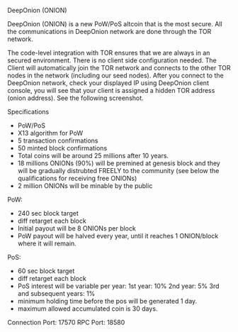 DeepOnion (ONION)

DeepOnion (ONION) is a new PoW/PoS altcoin that is the most secure. All the communications in DeepOnion network are done through the TOR network. 

The code-level integration with TOR ensures that we are always in an secured environment. There is no client side configuration needed. The Client will automatically join the TOR network and connects to the other TOR nodes in the network (including our seed nodes). After you connect to the DeepOnion network, check your displayed IP using DeepOnion client console, you will see that your client is assigned a hidden TOR address (onion address). See the following screenshot.


Specifications

- PoW/PoS 
- X13 algorithm for PoW
- 5 transaction confirmations 
- 50 minted block confirmations
- Total coins will be around 25 millions after 10 years.
- 18 millions ONIONs (90%) will be premined at genesis block and they will be gradually distrubted FREELY to the community (see below the qualifications for receiving free ONIONs)
- 2 million ONIONs will be minable by the public

PoW:
- 240 sec block target
- diff retarget each block
- Initial payout will be 8 ONIONs per block
- PoW payout will be halved every year, until it reaches 1 ONION/block where it will remain.

PoS:
- 60 sec block target
- diff retarget each block
- PoS interest will be variable per year:
	1st year: 10%
	2nd year: 5%
	3rd and subsequent years: 1%
- minimum holding time before the pos will be generated 1 day.
- maximum allowed accumulated coin is 30 days.

Connection Port: 17570
RPC Port: 18580

